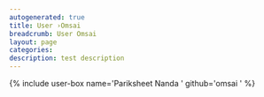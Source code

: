 ```yaml
---
autogenerated: true
title: User ›Omsai
breadcrumb: User Omsai
layout: page
categories: 
description: test description
---
```


{% include user-box name='Pariksheet Nanda ' github='omsai ' %}
